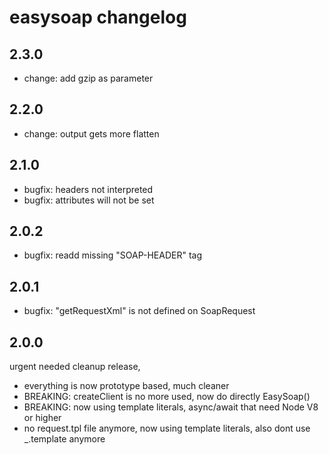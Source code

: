 # easysoap changelog

## 2.3.0
* change: add gzip as parameter

## 2.2.0
* change: output gets more flatten

## 2.1.0
* bugfix: headers not interpreted
* bugfix: attributes will not be set

## 2.0.2
* bugfix: readd missing "SOAP-HEADER" tag

## 2.0.1
* bugfix: "getRequestXml" is not defined on SoapRequest

## 2.0.0
urgent needed cleanup release,
* everything is now prototype based, much cleaner
* BREAKING: createClient is no more used, now do directly EasySoap()
* BREAKING: now using template literals, async/await that need Node V8 or higher
* no request.tpl file anymore, now using template literals, also dont use _.template anymore
